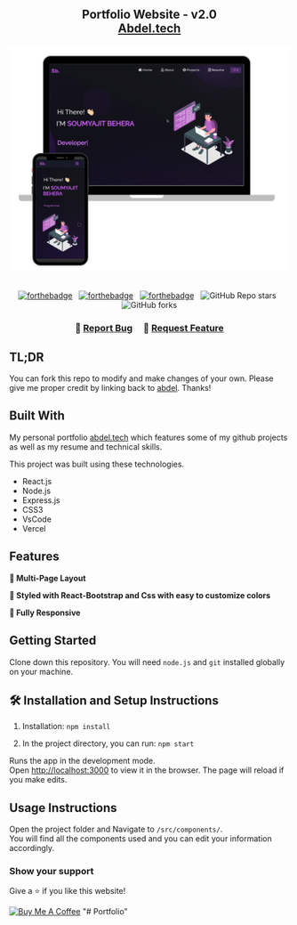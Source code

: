 <h2 align="center">
  Portfolio Website - v2.0<br/>
  <a href="https://Abdel.vercel.app/" target="_blank">Abdel.tech</a>
</h2>
<div align="center">
  <img alt="Demo" src="./Images/readme-img1.png" />
</div>

<br/>

<center>

[![forthebadge](https://forthebadge.com/images/badges/built-with-love.svg)](https://forthebadge.com) &nbsp;
[![forthebadge](https://forthebadge.com/images/badges/made-with-javascript.svg)](https://forthebadge.com) &nbsp;
[![forthebadge](https://forthebadge.com/images/badges/open-source.svg)](https://forthebadge.com) &nbsp;
![GitHub Repo stars](https://img.shields.io/github/stars/Abdel/Portfolio?color=red&logo=github&style=for-the-badge) &nbsp;
![GitHub forks](https://img.shields.io/github/forks/Abdel/Portfolio?color=red&logo=github&style=for-the-badge)

</center>

<h3 align="center">
    🔹
    <a href="https://github.com/abdel/Portfolio/issues">Report Bug</a> &nbsp; &nbsp;
    🔹
    <a href="https://github.com/abdel/Portfolio/issues">Request Feature</a>
</h3>

## TL;DR

You can fork this repo to modify and make changes of your own. Please give me proper credit by linking back to [abdel](https://github.com/abdel/Portfolio). Thanks!

## Built With

My personal portfolio <a href="https://abdel.vercel.app/" target="_blank">abdel.tech</a> which features some of my github projects as well as my resume and technical skills.<br/>

This project was built using these technologies.

- React.js
- Node.js
- Express.js
- CSS3
- VsCode
- Vercel

## Features

**📖 Multi-Page Layout**

**🎨 Styled with React-Bootstrap and Css with easy to customize colors**

**📱 Fully Responsive**

## Getting Started

Clone down this repository. You will need `node.js` and `git` installed globally on your machine.

## 🛠 Installation and Setup Instructions

1. Installation: `npm install`

2. In the project directory, you can run: `npm start`

Runs the app in the development mode.\
Open [http://localhost:3000](http://localhost:3000) to view it in the browser.
The page will reload if you make edits.

## Usage Instructions

Open the project folder and Navigate to `/src/components/`. <br/>
You will find all the components used and you can edit your information accordingly.

### Show your support

Give a ⭐ if you like this website!

<a href="https://www.buymeacoffee.com/abdel" target="_blank"><img src="https://cdn.buymeacoffee.com/buttons/v2/default-violet.png" alt="Buy Me A Coffee" height= "60px" width= "217px" ></a>
"# Portfolio" 
